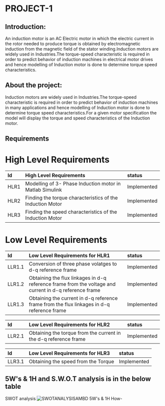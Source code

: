 # PROJECT-1
## Introduction:
An induction motor is an AC Electric motor in which the electric current in the rotor needed
to produce torque is obtained by electromagnetic induction from the magnetic field of the stator
winding.Induction motors are widely used in Industries.The torque-speed characteristic is required in order to predict behavior of induction machines in electrical motor drives and hence modelling of Induction motor is done to determine torque speed characteristics.

## About the project:
Induction motors are widely used in Industries.The torque-speed characteristic is required in order to predict behavior of induction machines in many applications and hence modelling of Induction motor is done to determine torque speed characteristics.For a given motor specification the model will display the torque and speed characteristics of the Induction motor.

## Requirements
# High Level Requirements
| Id          |  High Level Requirements  |    status  |
| :--        | :--          |   :--     |
| HLR1        | Modelling of 3- Phase Induction motor in Matlab Simulink   | Implemented |
| HLR2        |Finding the torque characteristics of the Induction Motor | Implemented |
| HLR3        |Finding the speed characteristics of the Induction Motor |  Implemented|


# Low Level Requirements
| Id          | Low Level Requirements for HLR1   |    status  |
| :--        | :--          |   :--     |
| LLR1.1     | Conversion of three phase volatges to d-q reference frame  | Implemented |
| LLR1.2      |Obtaining the flux linkages in d-q reference frame from the voltage and current in d-q reference frame | Implemented |
| LLR1.3      |Obtaining the current in d-q reference frame from the flux linkages in d-q reference frame | Implemented |



| Id          | Low Level Requirements for HLR2   |    status  |
| :--        | :--          |   :--     |
| LLR2.1        | Obtaining the torque from the current in the d-q reference frame  | Implemented |


| Id          | Low Level Requirements for HLR3   |    status  |
| :--        | :--          |   :--     |
| LLR3.1        |Obtaining the speed from the Torque   | Implemented |

## 5W's & 1H and S.W.O.T analysis is in the below table 
SWOT analysis
![SWOTANALYSISAMBD](https://user-images.githubusercontent.com/99065925/160078696-48e2d8bd-ec0c-42ad-a67b-06fdc2ffad97.PNG)
5W's & 1H
How-



